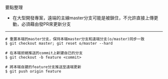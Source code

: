 要點整理
- 在大型開發專案，遠端的主線master分支可能是被鎖住，不允許直接上傳更動，必須藉由發PR來更新分支

---

```
# 重置本端的master分支，保持本端master分支和遠端分支(o/master)同步一致
$ git checkout master; git reset o/master --hard
```

```
# 在本端拒絕推送的commit上新建自已的分支
$ git checkout -b feature <commit>
```

```
# 將本端自建的feature分支推送至遠端更新
$ git push origin feature
```